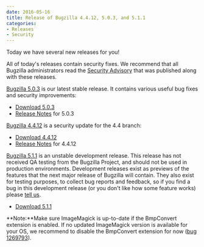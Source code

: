```yaml
---
date: 2016-05-16
title: Release of Bugzilla 4.4.12, 5.0.3, and 5.1.1
categories:
- Releases
- Security
---
```


Today we have several new releases for you!

All of today's releases contain security fixes. We recommend that all Bugzilla administrators read the [Security Advisory](/security/4.4.11/) that was published along with these releases.

[Bugzilla 5.0.3](/releases/5.0.3/) is our latest stable release. It contains various useful bug fixes and security improvements:

*   [Download 5.0.3](/download/#v50)
*   [Release Notes](/releases/5.0.3/) for 5.0.3

[Bugzilla 4.4.12](/releases/4.4.12/) is a security update for the 4.4 branch:

*   [Download 4.4.12](/download/#v44)
*   [Release Notes](/releases/4.4.12/) for 4.4.12

[Bugzilla 5.1.1](/releases/6.0/) is an unstable development release. This release has not received QA testing from the Bugzilla Project, and should not be used in production environments. Development releases exist as previews of the features that the next major release of Bugzilla will contain. They also exist for testing purposes, to collect bug reports and feedback, so if you find a bug in this development release (or you don't like how some feature works) please [tell us](/contributing/reporting_bugs).

*   [Download 5.1.1](/download/#v60)

**Note:**Make sure ImageMagick is up-to-date if the BmpConvert extension is enabled. If no updated ImageMagick version is available for your OS, we recommend to disable the BmpConvert extension for now ([bug 1269793](https://bugzilla.mozilla.org/show_bug.cgi?id=1269793)).

